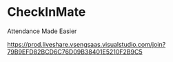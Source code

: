 # CheckInMate
Attendance Made Easier

https://prod.liveshare.vsengsaas.visualstudio.com/join?79B9EFD82BCD6C76D09B38401E5210F2B9C5 
